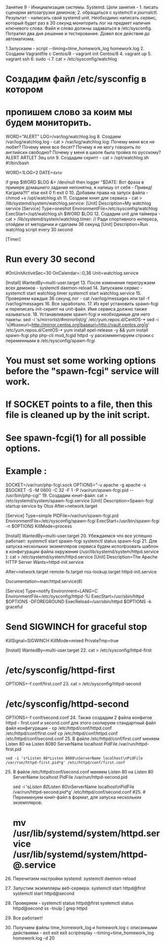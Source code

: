 Занятие 9 - Инициализация системы. Systemd.
Цели занятия - 
	1. писать сценарии автозагрузки демонов;
	2. обращаться с systemctl и journalctl.
Результат - написать свой systemd unit. Необходимо написать сервис, который будет раз в 30 секунд мониторить лог на
предмет наличия ключевого слова. Файл и слово должны задаваться в /etc/sysconfig.
Потратил два дня решение и тестирование. Довел все действия до автоматизма.

1  Запускаем - script --timing=time_homework_log homework.log
2. Создаем Vagrantfile с Centos/8 - vagrant init Centos/8
4. vagrant up
5. vagrant ssh
6. sudo -i
7. cat > /etc/sysconfig/watchlog
# Создадим файл /etc/sysconfig в котором
# пропишем слово за коим мы будем мониторить.
WORD="ALERT"
LOG=/var/log/watchlog.log
8. Создаем /var/log/watchlog.log - cat > /var/log/watchlog.log:
	Почему меня все не любят?
	Почему меня все бесят?
	Почему я не могу говорить по английски свободно?
	Почему у меня в школе была тройка по русскому?
	ALERT
	ARTLET
	Зец олл
9. Создадим скрипт - cat > /opt/watchlog.sh
#!/bin/bash

WORD=$1
LOG=$2
DATE=`date`

if grep $WORD $LOG &> /dev/null
then
	logger "$DATE: Вот фраза в примере домашнего задания непонятна, я напишу от себя - Привед! Кагдила?!!"
else
	exit 0
fi
exit 0
10. Добавим права на запуск файла - chmod +x /opt/watchlog.sh
11. Создаем юнит для сервиса - cat > /lib/systemd/system/watchlog.service:
[Unit]
Description=My watchlog service
[Service]
Type=oneshot
EnvironmentFile=/etc/sysconfig/watchlog
ExecStart=/opt/watchlog.sh $WORD $LOG
12. Cодадим unit для таймера - cat > /lib/systemd/system/watchlog.timer: // Ради спортивного интереса, отойдем от методички и сделаем 36 секунд
[Unit]
Description=Run watchlog script every 30 second

[Timer]
# Run every 30 second
#OnUnitActiveSec=30
OnCalendar=*:*:0,36
Unit=watchlog.service

[Install]
WantedBy=multi-user.target
13. После изменения перегружаем всех демонов - 
	systemctl daemon-reload
14. Запускаем сервис - 
	systemctl start watchlog.timer
	systemctl start watchlog.service
15. Проверяем каждые 36 секунд лог - cat /var/log/messages или 
	tail -f /var/log/messages
16. Все заработало.
17. Из epel установить spawn-fcgi и переписать init-скрипт на unit-файл. 
	Имя сервиса должно также называться.
18. Устанавливаем spawn-fcgi и необходимые для него пакеты:
   	sed -i 's/mirrorlist/#mirrorlist/g' /etc/yum.repos.d/CentOS-*
	sed -i 's|#baseurl=http://mirror.centos.org|baseurl=http://vault.centos.org|g' /etc/yum.repos.d/CentOS-*
	yum install epel-release -y && yum install spawn-fcgi php php-cli mod_fcgid httpd -y
	раскомментируем строки с переменными в /etc/sysconfig/spawn-fcgi
# You must set some working options before the "spawn-fcgi" service will work.
# If SOCKET points to a file, then this file is cleaned up by the init script.                                                                                               
#                                                                                                                                                                            
# See spawn-fcgi(1) for all possible options.                                                                                                                                
#                                                                                                                                                                            
# Example :                                                                                                                                                                  
SOCKET=/var/run/php-fcgi.sock
OPTIONS="-u apache -g apache -s $SOCKET -S -M 0600 -C 32 -F 1 -P /var/run/spawn-fcgi.pid -- /usr/bin/php-cgi"
19. Создадим юнит-файл: cat > /etc/systemd/system/spawn-fcgi.service
[Unit]
Description=Spawn-fcgi startup service by Otus
After=network.target

[Service]
Type=simple
PIDFile=/var/run/spawn-fcgi.pid
EnvironmentFile=/etc/sysconfig/spawn-fcgi
ExecStart=/usr/bin/spawn-fcgi -n $OPTIONS
KillMode=process

[Install]
WantedBy=multi-user.target
20. Убеждаемся что все успешно работает:
	systemctl start spawn-fcgi
	systemctl status spawn-fcgi
21. Для запуска нескольких экземпляров сервиса будем исполþзовать шаблон в
конфигурации файла окружения (/usr/lib/systemd/system/httpd.service ):
	cat > /etc/systemd/system/httpd.service
[Unit]
Description=The Apache HTTP Server
Wants=httpd-init.service

After=network.target remote-fs.target nss-lookup.target httpd-init.service

Documentation=man:httpd.service(8)

[Service]
Type=notify
Environment=LANG=C
EnvironmentFile=/etc/sysconfig/httpd-%i
ExecStart=/usr/sbin/httpd $OPTIONS -DFOREGROUND
ExecReload=/usr/sbin/httpd $OPTIONS -k graceful
# Send SIGWINCH for graceful stop
KillSignal=SIGWINCH
KillMode=mixed
PrivateTmp=true

[Install]
WantedBy=multi-user.target
22. cat > /etc/sysconfig/httpd-first
# /etc/sysconfig/httpd-first
OPTIONS=-f conf/first.conf
23. cat > /etc/sysconfig/httpd-second
# /etc/sysconfig/httpd-second
OPTIONS=-f conf/second.conf
24. Также создадим 2 файла конфигов httpd - first.conf и second.conf для этого скопируем стандартный файл файл конфигурации -
	cp /etc/httpd/conf/httpd.conf /etc/httpd/conf/first.conf
	cp /etc/httpd/conf/httpd.conf /etc/httpd/conf/second.conf
25. В файле /etc/httpd/conf/first.conf меняем 
Listen 80 
на 
Listen 8080
ServerName localhost
PidFile /var/run/httpd-first.pid

	sed -i 's*Listen 80*Listen 8080\nServerName localhost\nPidFile /var/run/httpd-first.pid*g' /etc/httpd/conf/first.conf
25. В файле /etc/httpd/conf/second.conf меняем 
Listen 80 
на 
Listen 80
ServerName localhost
PidFile /var/run/httpd-second.pid

	sed -i 's*Listen 80*Listen 80\nServerName localhost\nPidFile /var/run/httpd-second.pid*g' /etc/httpd/conf/second.conf
#25. # Переименуем юнит-файл в формат, для запуска нескольких экземпляров:
	# mv /usr/lib/systemd/system/httpd.service /usr/lib/systemd/system/httpd-@.service
26. Перечитаем настройки systemd:
	systemctl daemon-reload
27. Запустим экземпляры веб-сервера:
	systemctl start httpd@first
	systemctl start httpd@second
28. Проверяем -
	systemctl status httpd@first
	systemctl status httpd@second
	ss -tnulp | grep httpd
29. Все работает!

30. Получаем файлы time_homework_log и homework.log с описанными действиями - 
	exit
	exit
	exit
	scriptreplay --timing=time_homework_log homework.log -d 20

